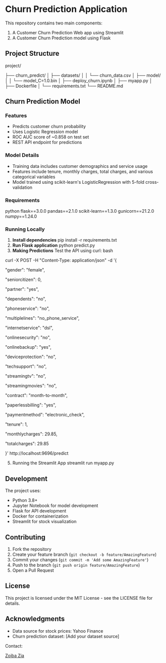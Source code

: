 # Churn Prediction Application

This repository contains two main components:
1. A Customer Churn Prediction Web app using Streamlit
2. A Customer Churn Prediction model using Flask

## Project Structure
project/

├── churn_predict/
│ ├── datasets/
│ │ └── churn_data.csv
│ ├── model/
│ │ └── model_C=1.0.bin
│ ├── deploy_churn.ipynb
│ ├── myapp.py
│ ├── Dockerfile
│ └── requirements.txt
└── README.md

## Churn Prediction Model

### Features
- Predicts customer churn probability
- Uses Logistic Regression model
- ROC AUC score of ~0.858 on test set
- REST API endpoint for predictions

### Model Details
- Training data includes customer demographics and service usage
- Features include tenure, monthly charges, total charges, and various categorical variables
- Model trained using scikit-learn's LogisticRegression with 5-fold cross-validation

### Requirements

python
flask==3.0.0
pandas==2.1.0
scikit-learn==1.3.0
gunicorn==21.2.0
numpy==1.24.0

### Running Locally

1. **Install dependencies**
   pip install -r requirements.txt
2. **Run Flask application**
   python predict.py
3. **Making Predictions**
   Test the API using curl:
   bash
   
curl -X POST -H "Content-Type: application/json" -d '{

"gender": "female",

"seniorcitizen": 0,

"partner": "yes",

"dependents": "no",

"phoneservice": "no",

"multiplelines": "no_phone_service",

"internetservice": "dsl",

"onlinesecurity": "no",

"onlinebackup": "yes",

"deviceprotection": "no",

"techsupport": "no",

"streamingtv": "no",

"streamingmovies": "no",

"contract": "month-to-month",

"paperlessbilling": "yes",

"paymentmethod": "electronic_check",

"tenure": 1,

"monthlycharges": 29.85,

"totalcharges": 29.85

}' http://localhost:9696/predict

5. Running the Streamlit App
   streamlit run myapp.py

## Development

The project uses:
- Python 3.8+
- Jupyter Notebook for model development
- Flask for API development
- Docker for containerization
- Streamlit for stock visualization

## Contributing

1. Fork the repository
2. Create your feature branch (`git checkout -b feature/AmazingFeature`)
3. Commit your changes (`git commit -m 'Add some AmazingFeature'`)
4. Push to the branch (`git push origin feature/AmazingFeature`)
5. Open a Pull Request

## License

This project is licensed under the MIT License - see the LICENSE file for details.

## Acknowledgments

- Data source for stock prices: Yahoo Finance
- Churn prediction dataset: [Add your dataset source]

Contact: 

[Zoiba Zia](https://www.linkedin.com/in/zoiba/)
